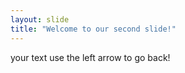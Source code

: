 ```yaml
---
layout: slide
title: "Welcome to our second slide!"
---
```

your text 
use the left arrow to go back!
